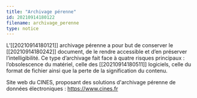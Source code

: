 ```yaml
---
title: "Archivage pérenne"
id: 20210914180122
filename: archivage_perenne
type: notice
---
```


L’[[20210914180121]] archivage pérenne a pour but de conserver le [[20210914180242]] document, de le rendre accessible et d’en préserver l’intelligibilité. Ce type d’archivage fait face à quatre risques principaux : l’obsolescence du matériel, celle des [[20210914180511]] logiciels, celle du format de fichier ainsi que la perte de la signification du contenu. 

Site web du CINES, proposant des solutions d'archivage pérenne de données électroniques : <https://www.cines.fr>

